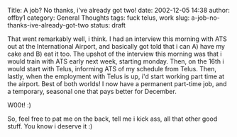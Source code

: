 Title: A job?  No thanks, i've already got two!
date: 2002-12-05 14:38
author: offby1
category: General Thoughts
tags: fuck telus, work
slug: a-job-no-thanks-ive-already-got-two
status: draft

That went remarkably well, i think. I had an interview this morning with ATS out at the International Airport, and basically got told that i can A) have my cake and B) eat it too. The upshot of the interview this morning was that i would train with ATS early next week, starting monday. Then, on the 16th i would start with Telus, informing ATS of my schedule from Telus. Then, lastly, when the employment with Telus is up, i'd start working part time at the airport. Best of both worlds! I now have a permanent part-time job, and a temporary, seasonal one that pays better for December.

W00t! :)

So, feel free to pat me on the back, tell me i kick ass, all that other good stuff. You know i deserve it :)
